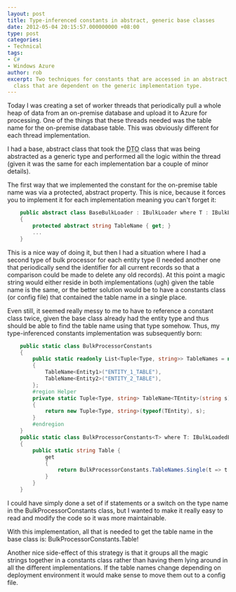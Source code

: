 ```yaml
---
layout: post
title: Type-inferenced constants in abstract, generic base classes
date: 2012-05-04 20:15:57.000000000 +08:00
type: post
categories:
- Technical
tags:
- C#
- Windows Azure
author: rob
excerpt: Two techniques for constants that are accessed in an abstract, generic base
  class that are dependent on the generic implementation type.
---
```



Today I was creating a set of worker threads that periodically pull a whole heap of data from an on-premise database and upload it to Azure for processing. One of the things that these threads needed was the table name for the on-premise database table. This was obviously different for each thread implementation.



I had a base, abstract class that took the <abbr title="Data Transfer Object">DTO</abbr> class that was being abstracted as a generic type and performed all the logic within the thread (given it was the same for each implementation bar a couple of minor details).



The first way that we implemented the constant for the on-premise table name was via a protected, abstract property. This is nice, because it forces you to implement it for each implementation meaning you can't forget it:



```csharp
    public abstract class BaseBulkLoader : IBulkLoader where T : IBulkLoadedEntity
    {
        protected abstract string TableName { get; }
        ...
    }
```



This is a nice way of doing it, but then I had a situation where I had a second type of bulk processor for each entity type (I needed another one that periodically send the identifier for all current records so that a comparison could be made to delete any old records). At this point a magic string would either reside in both implementations (ugh) given the table name is the same, or the better solution would be to have a constants class (or config file) that contained the table name in a single place.



Even still, it seemed really messy to me to have to reference a constant class twice, given the base class already had the entity type and thus should be able to find the table name using that type somehow. Thus, my type-inferenced constants implementation was subsequently born:



```csharp
    public static class BulkProcessorConstants
    {
        public static readonly List<Tuple<Type, string>> TableNames = new List<Tuple<Type, string>>
        {
            TableName<Entity1>("ENTITY_1_TABLE"),
            TableName<Entity2>("ENTITY_2_TABLE"),
        };
        #region Helper
        private static Tuple<Type, string> TableName<TEntity>(string s) where TEntity : IBulkLoadedEntity
        {
            return new Tuple<Type, string>(typeof(TEntity), s);
        }
        #endregion
    }
    public static class BulkProcessorConstants<T> where T: IBulkLoadedEntity
    {
        public static string Table {
            get
            {
                return BulkProcessorConstants.TableNames.Single(t => t.Item1 == typeof(T)).Item2;
            }
        }
    }
```



I could have simply done a set of if statements or a switch on the type name in the BulkProcessorConstants<T> class, but I wanted to make it really easy to read and modify the code so it was more maintainable.



With this implementation, all that is needed to get the table name in the base class is: BulkProcessorConstants<T>.Table!



Another nice side-effect of this strategy is that it groups all the magic strings together in a constants class rather than having them lying around in all the different implementations. If the table names change depending on deployment environment it would make sense to move them out to a config file.

